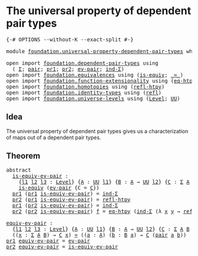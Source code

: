 # The universal property of dependent pair types

<pre class="Agda"><a id="59" class="Symbol">{-#</a> <a id="63" class="Keyword">OPTIONS</a> <a id="71" class="Pragma">--without-K</a> <a id="83" class="Pragma">--exact-split</a> <a id="97" class="Symbol">#-}</a>

<a id="102" class="Keyword">module</a> <a id="109" href="foundation.universal-property-dependent-pair-types.html" class="Module">foundation.universal-property-dependent-pair-types</a> <a id="160" class="Keyword">where</a>

<a id="167" class="Keyword">open</a> <a id="172" class="Keyword">import</a> <a id="179" href="foundation.dependent-pair-types.html" class="Module">foundation.dependent-pair-types</a> <a id="211" class="Keyword">using</a>
  <a id="219" class="Symbol">(</a> <a id="221" href="foundation-core.dependent-pair-types.html#502" class="Record">Σ</a><a id="222" class="Symbol">;</a> <a id="224" href="foundation-core.dependent-pair-types.html#575" class="InductiveConstructor">pair</a><a id="228" class="Symbol">;</a> <a id="230" href="foundation-core.dependent-pair-types.html#592" class="Field">pr1</a><a id="233" class="Symbol">;</a> <a id="235" href="foundation-core.dependent-pair-types.html#604" class="Field">pr2</a><a id="238" class="Symbol">;</a> <a id="240" href="foundation-core.dependent-pair-types.html#853" class="Function">ev-pair</a><a id="247" class="Symbol">;</a> <a id="249" href="foundation-core.dependent-pair-types.html#687" class="Function">ind-Σ</a><a id="254" class="Symbol">)</a>
<a id="256" class="Keyword">open</a> <a id="261" class="Keyword">import</a> <a id="268" href="foundation.equivalences.html" class="Module">foundation.equivalences</a> <a id="292" class="Keyword">using</a> <a id="298" class="Symbol">(</a><a id="299" href="foundation-core.equivalences.html#1543" class="Function">is-equiv</a><a id="307" class="Symbol">;</a> <a id="309" href="foundation-core.equivalences.html#1608" class="Function Operator">_≃_</a><a id="312" class="Symbol">)</a>
<a id="314" class="Keyword">open</a> <a id="319" class="Keyword">import</a> <a id="326" href="foundation.function-extensionality.html" class="Module">foundation.function-extensionality</a> <a id="361" class="Keyword">using</a> <a id="367" class="Symbol">(</a><a id="368" href="foundation-core.function-extensionality.html#1463" class="Function">eq-htpy</a><a id="375" class="Symbol">)</a>
<a id="377" class="Keyword">open</a> <a id="382" class="Keyword">import</a> <a id="389" href="foundation.homotopies.html" class="Module">foundation.homotopies</a> <a id="411" class="Keyword">using</a> <a id="417" class="Symbol">(</a><a id="418" href="foundation-core.homotopies.html#728" class="Function">refl-htpy</a><a id="427" class="Symbol">)</a>
<a id="429" class="Keyword">open</a> <a id="434" class="Keyword">import</a> <a id="441" href="foundation.identity-types.html" class="Module">foundation.identity-types</a> <a id="467" class="Keyword">using</a> <a id="473" class="Symbol">(</a><a id="474" href="foundation-core.identity-types.html#1807" class="InductiveConstructor">refl</a><a id="478" class="Symbol">)</a>
<a id="480" class="Keyword">open</a> <a id="485" class="Keyword">import</a> <a id="492" href="foundation.universe-levels.html" class="Module">foundation.universe-levels</a> <a id="519" class="Keyword">using</a> <a id="525" class="Symbol">(</a><a id="526" href="Agda.Primitive.html#597" class="Postulate">Level</a><a id="531" class="Symbol">;</a> <a id="533" href="foundation-core.universe-levels.html#222" class="Primitive">UU</a><a id="535" class="Symbol">)</a>
</pre>
## Idea

The universal property of dependent pair types gives us a characterization of maps out of a dependent pair types.

## Theorem

<pre class="Agda"><a id="686" class="Keyword">abstract</a>
  <a id="is-equiv-ev-pair"></a><a id="697" href="foundation.universal-property-dependent-pair-types.html#697" class="Function">is-equiv-ev-pair</a> <a id="714" class="Symbol">:</a>
    <a id="720" class="Symbol">{</a><a id="721" href="foundation.universal-property-dependent-pair-types.html#721" class="Bound">l1</a> <a id="724" href="foundation.universal-property-dependent-pair-types.html#724" class="Bound">l2</a> <a id="727" href="foundation.universal-property-dependent-pair-types.html#727" class="Bound">l3</a> <a id="730" class="Symbol">:</a> <a id="732" href="Agda.Primitive.html#597" class="Postulate">Level</a><a id="737" class="Symbol">}</a> <a id="739" class="Symbol">{</a><a id="740" href="foundation.universal-property-dependent-pair-types.html#740" class="Bound">A</a> <a id="742" class="Symbol">:</a> <a id="744" href="foundation-core.universe-levels.html#222" class="Primitive">UU</a> <a id="747" href="foundation.universal-property-dependent-pair-types.html#721" class="Bound">l1</a><a id="749" class="Symbol">}</a> <a id="751" class="Symbol">{</a><a id="752" href="foundation.universal-property-dependent-pair-types.html#752" class="Bound">B</a> <a id="754" class="Symbol">:</a> <a id="756" href="foundation.universal-property-dependent-pair-types.html#740" class="Bound">A</a> <a id="758" class="Symbol">→</a> <a id="760" href="foundation-core.universe-levels.html#222" class="Primitive">UU</a> <a id="763" href="foundation.universal-property-dependent-pair-types.html#724" class="Bound">l2</a><a id="765" class="Symbol">}</a> <a id="767" class="Symbol">{</a><a id="768" href="foundation.universal-property-dependent-pair-types.html#768" class="Bound">C</a> <a id="770" class="Symbol">:</a> <a id="772" href="foundation-core.dependent-pair-types.html#502" class="Record">Σ</a> <a id="774" href="foundation.universal-property-dependent-pair-types.html#740" class="Bound">A</a> <a id="776" href="foundation.universal-property-dependent-pair-types.html#752" class="Bound">B</a> <a id="778" class="Symbol">→</a> <a id="780" href="foundation-core.universe-levels.html#222" class="Primitive">UU</a> <a id="783" href="foundation.universal-property-dependent-pair-types.html#727" class="Bound">l3</a><a id="785" class="Symbol">}</a> <a id="787" class="Symbol">→</a>
    <a id="793" href="foundation-core.equivalences.html#1543" class="Function">is-equiv</a> <a id="802" class="Symbol">(</a><a id="803" href="foundation-core.dependent-pair-types.html#853" class="Function">ev-pair</a> <a id="811" class="Symbol">{</a><a id="812" class="Argument">C</a> <a id="814" class="Symbol">=</a> <a id="816" href="foundation.universal-property-dependent-pair-types.html#768" class="Bound">C</a><a id="817" class="Symbol">})</a>
  <a id="822" href="foundation-core.dependent-pair-types.html#592" class="Field">pr1</a> <a id="826" class="Symbol">(</a><a id="827" href="foundation-core.dependent-pair-types.html#592" class="Field">pr1</a> <a id="831" href="foundation.universal-property-dependent-pair-types.html#697" class="Function">is-equiv-ev-pair</a><a id="847" class="Symbol">)</a> <a id="849" class="Symbol">=</a> <a id="851" href="foundation-core.dependent-pair-types.html#687" class="Function">ind-Σ</a>
  <a id="859" href="foundation-core.dependent-pair-types.html#604" class="Field">pr2</a> <a id="863" class="Symbol">(</a><a id="864" href="foundation-core.dependent-pair-types.html#592" class="Field">pr1</a> <a id="868" href="foundation.universal-property-dependent-pair-types.html#697" class="Function">is-equiv-ev-pair</a><a id="884" class="Symbol">)</a> <a id="886" class="Symbol">=</a> <a id="888" href="foundation-core.homotopies.html#728" class="Function">refl-htpy</a>
  <a id="900" href="foundation-core.dependent-pair-types.html#592" class="Field">pr1</a> <a id="904" class="Symbol">(</a><a id="905" href="foundation-core.dependent-pair-types.html#604" class="Field">pr2</a> <a id="909" href="foundation.universal-property-dependent-pair-types.html#697" class="Function">is-equiv-ev-pair</a><a id="925" class="Symbol">)</a> <a id="927" class="Symbol">=</a> <a id="929" href="foundation-core.dependent-pair-types.html#687" class="Function">ind-Σ</a>
  <a id="937" href="foundation-core.dependent-pair-types.html#604" class="Field">pr2</a> <a id="941" class="Symbol">(</a><a id="942" href="foundation-core.dependent-pair-types.html#604" class="Field">pr2</a> <a id="946" href="foundation.universal-property-dependent-pair-types.html#697" class="Function">is-equiv-ev-pair</a><a id="962" class="Symbol">)</a> <a id="964" href="foundation.universal-property-dependent-pair-types.html#964" class="Bound">f</a> <a id="966" class="Symbol">=</a> <a id="968" href="foundation-core.function-extensionality.html#1463" class="Function">eq-htpy</a> <a id="976" class="Symbol">(</a><a id="977" href="foundation-core.dependent-pair-types.html#687" class="Function">ind-Σ</a> <a id="983" class="Symbol">(λ</a> <a id="986" href="foundation.universal-property-dependent-pair-types.html#986" class="Bound">x</a> <a id="988" href="foundation.universal-property-dependent-pair-types.html#988" class="Bound">y</a> <a id="990" class="Symbol">→</a> <a id="992" href="foundation-core.identity-types.html#1807" class="InductiveConstructor">refl</a><a id="996" class="Symbol">))</a>

<a id="equiv-ev-pair"></a><a id="1000" href="foundation.universal-property-dependent-pair-types.html#1000" class="Function">equiv-ev-pair</a> <a id="1014" class="Symbol">:</a>
  <a id="1018" class="Symbol">{</a><a id="1019" href="foundation.universal-property-dependent-pair-types.html#1019" class="Bound">l1</a> <a id="1022" href="foundation.universal-property-dependent-pair-types.html#1022" class="Bound">l2</a> <a id="1025" href="foundation.universal-property-dependent-pair-types.html#1025" class="Bound">l3</a> <a id="1028" class="Symbol">:</a> <a id="1030" href="Agda.Primitive.html#597" class="Postulate">Level</a><a id="1035" class="Symbol">}</a> <a id="1037" class="Symbol">{</a><a id="1038" href="foundation.universal-property-dependent-pair-types.html#1038" class="Bound">A</a> <a id="1040" class="Symbol">:</a> <a id="1042" href="foundation-core.universe-levels.html#222" class="Primitive">UU</a> <a id="1045" href="foundation.universal-property-dependent-pair-types.html#1019" class="Bound">l1</a><a id="1047" class="Symbol">}</a> <a id="1049" class="Symbol">{</a><a id="1050" href="foundation.universal-property-dependent-pair-types.html#1050" class="Bound">B</a> <a id="1052" class="Symbol">:</a> <a id="1054" href="foundation.universal-property-dependent-pair-types.html#1038" class="Bound">A</a> <a id="1056" class="Symbol">→</a> <a id="1058" href="foundation-core.universe-levels.html#222" class="Primitive">UU</a> <a id="1061" href="foundation.universal-property-dependent-pair-types.html#1022" class="Bound">l2</a><a id="1063" class="Symbol">}</a> <a id="1065" class="Symbol">{</a><a id="1066" href="foundation.universal-property-dependent-pair-types.html#1066" class="Bound">C</a> <a id="1068" class="Symbol">:</a> <a id="1070" href="foundation-core.dependent-pair-types.html#502" class="Record">Σ</a> <a id="1072" href="foundation.universal-property-dependent-pair-types.html#1038" class="Bound">A</a> <a id="1074" href="foundation.universal-property-dependent-pair-types.html#1050" class="Bound">B</a> <a id="1076" class="Symbol">→</a> <a id="1078" href="foundation-core.universe-levels.html#222" class="Primitive">UU</a> <a id="1081" href="foundation.universal-property-dependent-pair-types.html#1025" class="Bound">l3</a><a id="1083" class="Symbol">}</a> <a id="1085" class="Symbol">→</a>
  <a id="1089" class="Symbol">((</a><a id="1091" href="foundation.universal-property-dependent-pair-types.html#1091" class="Bound">x</a> <a id="1093" class="Symbol">:</a> <a id="1095" href="foundation-core.dependent-pair-types.html#502" class="Record">Σ</a> <a id="1097" href="foundation.universal-property-dependent-pair-types.html#1038" class="Bound">A</a> <a id="1099" href="foundation.universal-property-dependent-pair-types.html#1050" class="Bound">B</a><a id="1100" class="Symbol">)</a> <a id="1102" class="Symbol">→</a> <a id="1104" href="foundation.universal-property-dependent-pair-types.html#1066" class="Bound">C</a> <a id="1106" href="foundation.universal-property-dependent-pair-types.html#1091" class="Bound">x</a><a id="1107" class="Symbol">)</a> <a id="1109" href="foundation-core.equivalences.html#1608" class="Function Operator">≃</a> <a id="1111" class="Symbol">((</a><a id="1113" href="foundation.universal-property-dependent-pair-types.html#1113" class="Bound">a</a> <a id="1115" class="Symbol">:</a> <a id="1117" href="foundation.universal-property-dependent-pair-types.html#1038" class="Bound">A</a><a id="1118" class="Symbol">)</a> <a id="1120" class="Symbol">(</a><a id="1121" href="foundation.universal-property-dependent-pair-types.html#1121" class="Bound">b</a> <a id="1123" class="Symbol">:</a> <a id="1125" href="foundation.universal-property-dependent-pair-types.html#1050" class="Bound">B</a> <a id="1127" href="foundation.universal-property-dependent-pair-types.html#1113" class="Bound">a</a><a id="1128" class="Symbol">)</a> <a id="1130" class="Symbol">→</a> <a id="1132" href="foundation.universal-property-dependent-pair-types.html#1066" class="Bound">C</a> <a id="1134" class="Symbol">(</a><a id="1135" href="foundation-core.dependent-pair-types.html#575" class="InductiveConstructor">pair</a> <a id="1140" href="foundation.universal-property-dependent-pair-types.html#1113" class="Bound">a</a> <a id="1142" href="foundation.universal-property-dependent-pair-types.html#1121" class="Bound">b</a><a id="1143" class="Symbol">))</a>
<a id="1146" href="foundation-core.dependent-pair-types.html#592" class="Field">pr1</a> <a id="1150" href="foundation.universal-property-dependent-pair-types.html#1000" class="Function">equiv-ev-pair</a> <a id="1164" class="Symbol">=</a> <a id="1166" href="foundation-core.dependent-pair-types.html#853" class="Function">ev-pair</a>
<a id="1174" href="foundation-core.dependent-pair-types.html#604" class="Field">pr2</a> <a id="1178" href="foundation.universal-property-dependent-pair-types.html#1000" class="Function">equiv-ev-pair</a> <a id="1192" class="Symbol">=</a> <a id="1194" href="foundation.universal-property-dependent-pair-types.html#697" class="Function">is-equiv-ev-pair</a>
</pre>